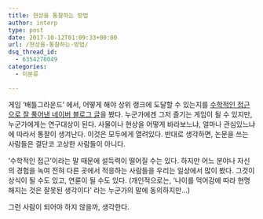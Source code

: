 ```yaml
---
title: 현상을 통찰하는 방법
author: interp
type: post
date: 2017-10-12T01:09:33+00:00
url: /현상을-통찰하는-방법/
dsq_thread_id:
  - 6354278049
categories:
  - 미분류

---
```

게임 &#8216;배틀그라운드&#8217; 에서, 어떻게 해야 상위 랭크에 도달할 수 있는지를 [수학적인 접근으로 잘 풀어낸 네이버 블로그 글][1]을 봤다. 누군가에겐 그저 즐기는 게임이 될 수 있지만, 누군가에게는 연구대상이 된다. 사물이나 현상을 어떻게 바라보느냐, 얼마나 관심있느냐에 따라서 통찰이 생겨난다. 이것은 모두에게 열려있다. 반대로 생각하면, 논문을 쓰는 사람들은 결단코 고상한 사람들이 아니다.

&#8216;수학적인 접근&#8217;이라는 말 때문에 설득력이 떨어질 수는 있다. 하지만 어느 분야나 자신의 경험을 녹여 전혀 다른 곳에서 적응하는 사람들을 우리는 일상에서 많이 봤다. 그것이 상식이 될 수도 있고, 연륜이 될 수도 있다. (개인적으로는, &#8216;나이를 먹어감에 따라 현명해지는 것은 잘못된 생각이다&#8217; 라는 누군가의 말에 동의하지만&#8230;)

그런 사람이 되어야 하지 않을까, 생각한다.

 [1]: http://blog.naver.com/kyuminsim/221115164331